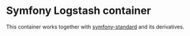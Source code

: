 # Symfony Logstash container

This container works together with [symfony-standard](https://github.com/webplates/symfony-standard) and its derivatives.

